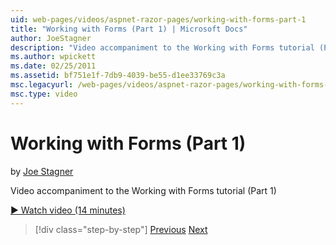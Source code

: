 ```yaml
---
uid: web-pages/videos/aspnet-razor-pages/working-with-forms-part-1
title: "Working with Forms (Part 1) | Microsoft Docs"
author: JoeStagner
description: "Video accompaniment to the Working with Forms tutorial (Part 1)"
ms.author: wpickett
ms.date: 02/25/2011
ms.assetid: bf751e1f-7db9-4039-be55-d1ee33769c3a
msc.legacyurl: /web-pages/videos/aspnet-razor-pages/working-with-forms-part-1
msc.type: video
---
```

# Working with Forms (Part 1)

by [Joe Stagner](https://github.com/JoeStagner)

Video accompaniment to the Working with Forms tutorial (Part 1)

[&#9654; Watch video (14 minutes)](https://channel9.msdn.com/Blogs/ASP-NET-Site-Videos/working-with-forms-(part-1))

> [!div class="step-by-step"]
> [Previous](creating-a-consistent-look-part-2.md)
> [Next](working-with-forms-part-2.md)

